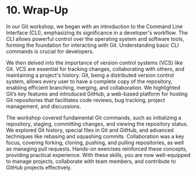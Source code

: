 # 10. Wrap-Up

In our Git workshop, we began with an introduction to the Command Line Interface (CLI), emphasizing its significance in a developer's workflow. The CLI allows powerful control over the operating system and software tools, forming the foundation for interacting with Git. Understanding basic CLI commands is crucial for developers.

We then delved into the importance of version control systems (VCS) like Git. VCS are essential for tracking changes, collaborating with others, and maintaining a project's history. Git, being a distributed version control system, allows every user to have a complete copy of the repository, enabling efficient branching, merging, and collaboration. We highlighted Git’s key features and introduced GitHub, a web-based platform for hosting Git repositories that facilitates code reviews, bug tracking, project management, and discussions.

The workshop covered fundamental Git commands, such as initializing a repository, staging, committing changes, and viewing the repository status. We explored Git history, special files in Git and GitHub, and advanced techniques like rebasing and squashing commits. Collaboration was a key focus, covering forking, cloning, pushing, and pulling repositories, as well as managing pull requests. Hands-on exercises reinforced these concepts, providing practical experience. With these skills, you are now well-equipped to manage projects, collaborate with team members, and contribute to GitHub projects effectively.
